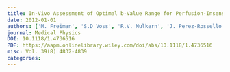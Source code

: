 ```yaml
---
title: In-Vivo Assessment of Optimal b-Value Range for Perfusion-Insensitive Apparent Diffusion Coefficient Imaging
date: 2012-01-01
authors: ['M. Freiman', 'S.D Voss', 'R.V. Mulkern', 'J. Perez-Rossello', 'M.J. Callahan', 'S.K. Warfield']
journal: Medical Physics
DOI: 10.1118/1.4736516
PDF: https://aapm.onlinelibrary.wiley.com/doi/abs/10.1118/1.4736516
misc: Vol. 39(8) 4832-4839
categories: 
---
```

